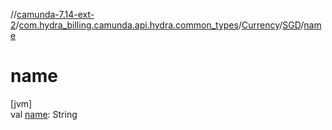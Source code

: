 //[camunda-7.14-ext-2](../../../../index.md)/[com.hydra_billing.camunda.api.hydra.common_types](../../index.md)/[Currency](../index.md)/[SGD](index.md)/[name](name.md)

# name

[jvm]\
val [name](name.md): String

